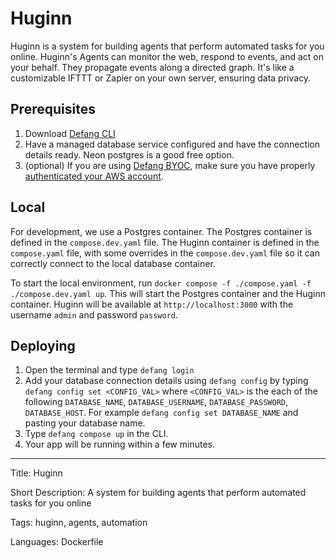 # Huginn

Huginn is a system for building agents that perform automated tasks for you online. Huginn's Agents can monitor the web, respond to events, and act on your behalf. They propagate events along a directed graph. It's like a customizable IFTTT or Zapier on your own server, ensuring data privacy.

## Prerequisites

1. Download [Defang CLI](https://github.com/DefangLabs/defang)
2. Have a managed database service configured and have the connection details ready. Neon postgres is a good free option.
3. (optional) If you are using [Defang BYOC](https://docs.defang.io/docs/concepts/defang-byoc), make sure you have properly [authenticated your AWS account](https://docs.aws.amazon.com/cli/latest/userguide/cli-chap-configure.html).

## Local

For development, we use a Postgres container. The Postgres container is defined in the `compose.dev.yaml` file. The Huginn container is defined in the `compose.yaml` file, with some overrides in the `compose.dev.yaml` file so it can correctly connect to the local database container.

To start the local environment, run `docker compose -f ./compose.yaml -f ./compose.dev.yaml up`. This will start the Postgres container and the Huginn container. Huginn will be available at `http://localhost:3000` with the username `admin` and password `password`.

## Deploying

1. Open the terminal and type `defang login`
2. Add your database connection details using `defang config` by typing `defang config set <CONFIG_VAL>` where `<CONFIG_VAL>` is the each of the following `DATABASE_NAME`, `DATABASE_USERNAME`, `DATABASE_PASSWORD`, `DATABASE_HOST`. For example `defang config set DATABASE_NAME` and pasting your database name.
3. Type `defang compose up` in the CLI.
4. Your app will be running within a few minutes.

---

Title: Huginn

Short Description: A system for building agents that perform automated tasks for you online

Tags: huginn, agents, automation

Languages: Dockerfile
